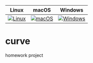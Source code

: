 | Linux                            | macOS                            | Windows                                |
|:--------------------------------:|:--------------------------------:|:--------------------------------------:|
| [![Linux][linux-img]][linux-url] | [![macOS][macOS-img]][macOS-url] | [![Windows][windows-img]][windows-url] |

# curve
homework project

[linux-img]: https://img.shields.io/circleci/project/github/flyingP0tat0/curve.svg?style=flat-square&colorA=999999&maxAge=10
[linux-url]: https://circleci.com/gh/flyingP0tat0/curve
[macOS-img]: https://img.shields.io/travis/flyingP0tat0/curve.svg?style=flat-square&colorA=999999&maxAge=10
[macOS-url]: https://travis-ci.org/flyingP0tat0/curve
[windows-img]: https://img.shields.io/appveyor/ci/flyingP0tat0/curve.svg?style=flat-square&colorA=999999&maxAge=10
[windows-url]: https://ci.appveyor.com/project/flyingP0tat0/curve